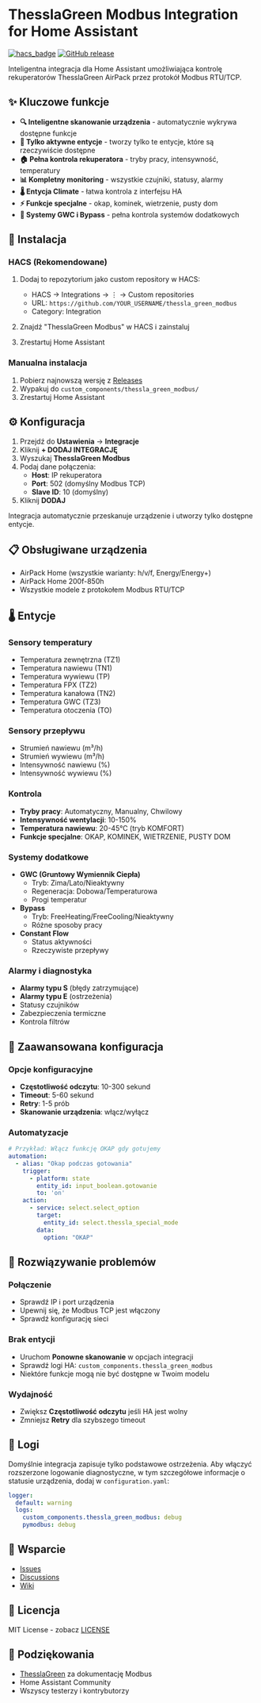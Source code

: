 # ThesslaGreen Modbus Integration for Home Assistant

[![hacs_badge](https://img.shields.io/badge/HACS-Custom-orange.svg)](https://github.com/custom-components/hacs)
[![GitHub release](https://img.shields.io/github/release/YOUR_USERNAME/thessla_green_modbus.svg)](https://github.com/YOUR_USERNAME/thessla_green_modbus/releases)

Inteligentna integracja dla Home Assistant umożliwiająca kontrolę rekuperatorów ThesslaGreen AirPack przez protokół Modbus RTU/TCP.

## ✨ Kluczowe funkcje

- **🔍 Inteligentne skanowanie urządzenia** - automatycznie wykrywa dostępne funkcje
- **📱 Tylko aktywne entycje** - tworzy tylko te entycje, które są rzeczywiście dostępne
- **🏠 Pełna kontrola rekuperatora** - tryby pracy, intensywność, temperatury
- **📊 Kompletny monitoring** - wszystkie czujniki, statusy, alarmy
- **🌡️ Entycja Climate** - łatwa kontrola z interfejsu HA
- **⚡ Funkcje specjalne** - okap, kominek, wietrzenie, pusty dom
- **🌿 Systemy GWC i Bypass** - pełna kontrola systemów dodatkowych

## 🚀 Instalacja

### HACS (Rekomendowane)

1. Dodaj to repozytorium jako custom repository w HACS:
   - HACS → Integrations → ⋮ → Custom repositories
   - URL: `https://github.com/YOUR_USERNAME/thessla_green_modbus`
   - Category: Integration

2. Znajdź "ThesslaGreen Modbus" w HACS i zainstaluj

3. Zrestartuj Home Assistant

### Manualna instalacja

1. Pobierz najnowszą wersję z [Releases](https://github.com/YOUR_USERNAME/thessla_green_modbus/releases)
2. Wypakuj do `custom_components/thessla_green_modbus/`
3. Zrestartuj Home Assistant

## ⚙️ Konfiguracja

1. Przejdź do **Ustawienia** → **Integracje**
2. Kliknij **+ DODAJ INTEGRACJĘ**
3. Wyszukaj **ThesslaGreen Modbus**
4. Podaj dane połączenia:
   - **Host**: IP rekuperatora
   - **Port**: 502 (domyślny Modbus TCP)
   - **Slave ID**: 10 (domyślny)
5. Kliknij **DODAJ**

Integracja automatycznie przeskanuje urządzenie i utworzy tylko dostępne entycje.

## 📋 Obsługiwane urządzenia

- AirPack Home (wszystkie warianty: h/v/f, Energy/Energy+)
- AirPack Home 200f-850h
- Wszystkie modele z protokołem Modbus RTU/TCP

## 🌡️ Entycje

### Sensory temperatury
- Temperatura zewnętrzna (TZ1)
- Temperatura nawiewu (TN1)
- Temperatura wywiewu (TP)
- Temperatura FPX (TZ2)
- Temperatura kanałowa (TN2)
- Temperatura GWC (TZ3)
- Temperatura otoczenia (TO)

### Sensory przepływu
- Strumień nawiewu (m³/h)
- Strumień wywiewu (m³/h)
- Intensywność nawiewu (%)
- Intensywność wywiewu (%)

### Kontrola
- **Tryby pracy**: Automatyczny, Manualny, Chwilowy
- **Intensywność wentylacji**: 10-150%
- **Temperatura nawiewu**: 20-45°C (tryb KOMFORT)
- **Funkcje specjalne**: OKAP, KOMINEK, WIETRZENIE, PUSTY DOM

### Systemy dodatkowe
- **GWC (Gruntowy Wymiennik Ciepła)**
  - Tryb: Zima/Lato/Nieaktywny
  - Regeneracja: Dobowa/Temperaturowa
  - Progi temperatur
- **Bypass**
  - Tryb: FreeHeating/FreeCooling/Nieaktywny
  - Różne sposoby pracy
- **Constant Flow**
  - Status aktywności
  - Rzeczywiste przepływy

### Alarmy i diagnostyka
- **Alarmy typu S** (błędy zatrzymujące)
- **Alarmy typu E** (ostrzeżenia)
- Statusy czujników
- Zabezpieczenia termiczne
- Kontrola filtrów

## 🔧 Zaawansowana konfiguracja

### Opcje konfiguracyjne
- **Częstotliwość odczytu**: 10-300 sekund
- **Timeout**: 5-60 sekund
- **Retry**: 1-5 prób
- **Skanowanie urządzenia**: włącz/wyłącz

### Automatyzacje

```yaml
# Przykład: Włącz funkcję OKAP gdy gotujemy
automation:
  - alias: "Okap podczas gotowania"
    trigger:
      - platform: state
        entity_id: input_boolean.gotowanie
        to: 'on'
    action:
      - service: select.select_option
        target:
          entity_id: select.thessla_special_mode
        data:
          option: "OKAP"
```

## 🐛 Rozwiązywanie problemów

### Połączenie
- Sprawdź IP i port urządzenia
- Upewnij się, że Modbus TCP jest włączony
- Sprawdź konfigurację sieci

### Brak entycji
- Uruchom **Ponowne skanowanie** w opcjach integracji
- Sprawdź logi HA: `custom_components.thessla_green_modbus`
- Niektóre funkcje mogą nie być dostępne w Twoim modelu

### Wydajność
- Zwiększ **Częstotliwość odczytu** jeśli HA jest wolny
- Zmniejsz **Retry** dla szybszego timeout

## 📝 Logi

Domyślnie integracja zapisuje tylko podstawowe ostrzeżenia. Aby włączyć rozszerzone logowanie diagnostyczne, w tym szczegółowe informacje o statusie urządzenia, dodaj w `configuration.yaml`:

```yaml
logger:
  default: warning
  logs:
    custom_components.thessla_green_modbus: debug
    pymodbus: debug
```

## 🤝 Wsparcie

- [Issues](https://github.com/YOUR_USERNAME/thessla_green_modbus/issues)
- [Discussions](https://github.com/YOUR_USERNAME/thessla_green_modbus/discussions)
- [Wiki](https://github.com/YOUR_USERNAME/thessla_green_modbus/wiki)

## 📄 Licencja

MIT License - zobacz [LICENSE](LICENSE)

## 🙏 Podziękowania

- [ThesslaGreen](https://thesslagreen.com) za dokumentację Modbus
- Home Assistant Community
- Wszyscy testerzy i kontrybutorzy